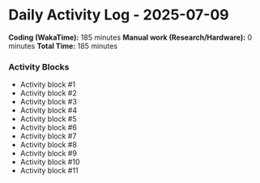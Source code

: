 # Daily Activity Log - 2025-07-09

**Coding (WakaTime):** 185 minutes
**Manual work (Research/Hardware):** 0 minutes
**Total Time:** 185 minutes

### Activity Blocks
- Activity block #1
- Activity block #2
- Activity block #3
- Activity block #4
- Activity block #5
- Activity block #6
- Activity block #7
- Activity block #8
- Activity block #9
- Activity block #10
- Activity block #11
